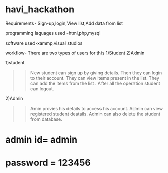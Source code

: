 # havi_hackathon
Requirements- Sign-up,login,View list,Add data from list 

programming laguages used -html,php,mysql

software used-xammp,visual studios

workflow-
There are two types of users for this 1)Student 2)Admin

1)student
>>New student can sign up by giving details.
>>Then they can login to their account.
>>They can view items present in the list.
>>They can add the items from the list .
>>After all the operation student can logout.

2)Admin
>>Amin provies his details to access his account.
>>Admin can  view registered student deatails.
>>Admin can also delete the student from database.


# admin id= admin
# password = 123456

